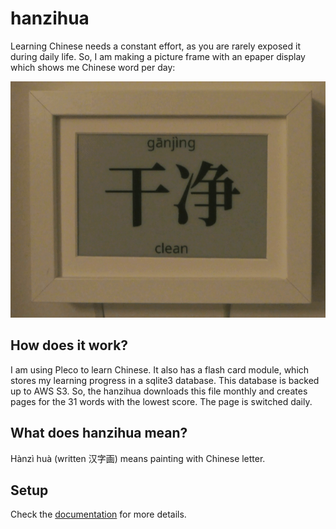 # hanzihua
Learning Chinese needs a constant effort, as you are rarely exposed it during daily life. So, I am making a picture
frame with an epaper display which shows me Chinese word per day:

![hanzihua](hanzihua.gif)

## How does it work?
I am using Pleco to learn Chinese. It also has a flash card module, which stores my learning progress in a sqlite3
database. This database is backed up to AWS S3. So, the hanzihua downloads this file monthly and
creates pages for the 31 words with the lowest score. The page is switched daily.

## What does hanzihua mean?
Hànzì huà (written 汉字画) means painting with Chinese letter.

## Setup
Check the [documentation](doc/) for more details.